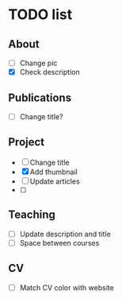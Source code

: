 # TODO list

## About

- [ ] Change pic
- [x] Check description

## Publications

- [ ] Change title?

## Project

- [ ] Change title
- [x] Add thumbnail
- [ ] Update articles
- [ ] 

## Teaching

- [ ] Update description and title
- [ ] Space between courses

## CV

- [ ] Match CV color with website